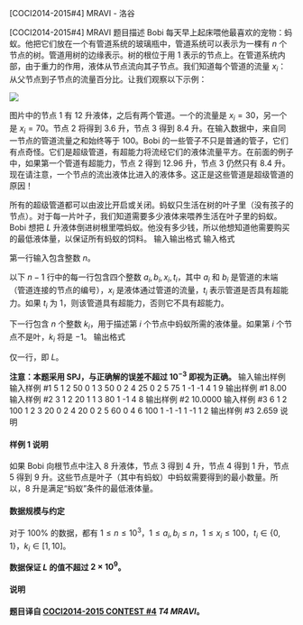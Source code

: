 



[COCI2014-2015#4] MRAVI - 洛谷














[COCI2014-2015#4] MRAVI
题目描述
Bobi 每天早上起床喂他最喜欢的宠物：蚂蚁。他把它们放在一个有管道系统的玻璃瓶中，管道系统可以表示为一棵有 $n$ 个节点的树。管道用树的边缘表示。树的根位于用 $1$ 表示的节点上。在管道系统内部，由于重力的作用，液体从节点流向其子节点。我们知道每个管道的流量 $x_i$：从父节点到子节点的流量百分比。让我们观察以下示例：

![](https://cdn.luogu.com.cn/upload/image_hosting/oi3ubdfd.png)

图片中的节点 $1$ 有 $12$ 升液体，之后有两个管道。一个的流量是 $x_i=30$，另一个是 $x_i=70$。节点 $2$ 将得到 $3.6$ 升，节点 $3$ 得到 $8.4$ 升。在输入数据中，来自同一节点的管道流量之和始终等于 $100$。Bobi 的一些管子不只是普通的管子，它们有点奇怪。它们是超级管道，有超能力将流经它们的液体流量平方。在前面的例子中，如果第一个管道有超能力，节点 $2$ 得到 $12.96$ 升，节点 $3$ 仍然只有 $8.4$ 升。现在请注意，一个节点的流出液体比进入的液体多。这正是这些管道是超级管道的原因！

所有的超级管道都可以由波比开启或关闭。蚂蚁只生活在树的叶子里（没有孩子的节点）。对于每一片叶子，我们知道需要多少液体来喂养生活在叶子里的蚂蚁。Bobi 想把 $L$ 升液体倒进树根里喂蚂蚁。他没有多少钱，所以他想知道他需要购买的最低液体量，以保证所有蚂蚁的饲料。
输入输出格式
输入格式

第一行输入包含整数 $n$。

以下 $n-1$ 行中的每一行包含四个整数 $a_i,b_i,x_i,t_i$，其中 $a_i$ 和 $b_i$ 是管道的末端（管道连接的节点的编号），$x_i$ 是液体通过管道的流量，$t_i$ 表示管道是否具有超能力。如果 $t_i$ 为 $1$，则该管道具有超能力，否则它不具有超能力。

下一行包含 $n$ 个整数 $k_i$，用于描述第 $i$ 个节点中蚂蚁所需的液体量。如果第 $i$ 个节点不是叶，$k_i$ 将是 $-1$。
输出格式

仅一行，即 $L$。

**注意：本题采用 SPJ，与正确解的误差不超过 $10^{-3}$ 即视为正确。**
输入输出样例
输入样例 #1
5
1 2 50 0
1 3 50 0
2 4 25 0
2 5 75 1
-1 -1 4 1 9
输出样例 #1
8.00
输入样例 #2
3
1 2 20 1
1 3 80 1
-1 4 8
输出样例 #2
10.0000
输入样例 #3
6
1 2 100 1
2 3 20 0
2 4 20 0
2 5 60 0
4 6 100 1
-1 -1 1 -1 1 2
输出样例 #3
2.659
说明
#### 样例 1 说明

如果 Bobi 向根节点中注入 $8$ 升液体，节点 $3$ 得到 $4$ 升，节点 $4$ 得到 $1$ 升，节点 $5$ 得到 $9$ 升。这些节点是叶子（其中有蚂蚁）中蚂蚁需要得到的最小数量。所以，$8$ 升是满足“蚂蚁”条件的最低液体量。

#### 数据规模与约定

对于 $100\%$ 的数据，都有 $1\le n\le 10^3$，$1\le a_i,b_i\le n$，$1\le x_i\le 100$，$t_i\in\{0,1\}$，$k_i\in[1,10]$。

**数据保证 $L$ 的值不超过 $2\times 10^9$。**

#### 说明

**题目译自 [COCI2014-2015 CONTEST #4](https://hsin.hr/coci/archive/2014_2015/contest4_tasks.pdf) _T4 MRAVI_。**






